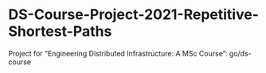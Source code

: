 # DS-Course-Project-2021-Repetitive-Shortest-Paths
Project for “Engineering Distributed Infrastructure: A MSc Course”: go/ds-course
